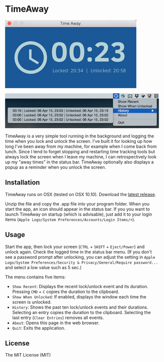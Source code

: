 # TimeAway

![TimeAway](https://github.com/fe9lix/TimeAway/blob/gh-pages/images/timeaway-window.png?raw=true)

![TimeAway](https://github.com/fe9lix/TimeAway/blob/gh-pages/images/timeaway-menu.png?raw=true)

TimeAway is a very simple tool running in the background and logging the time when you lock and unlock the screen. 
I've built it for looking up how long I've been away from my machine, for example when I come back from lunch. 
Since I tend to forget stopping and restarting time tracking tools but always lock the screen when I leave my machine, I can retrospectively look up my "away times" in the status bar. 
TimeAway optionally also displays a popup as a reminder when you unlock the screen.

## Installation
TimeAway runs on OSX (tested on OSX 10.10). Download the [latest release](https://github.com/fe9lix/TimeAway/releases/latest).

Unzip the file and copy the .app file into your program folder. When you start the app, an icon should appear in the status bar.
If you you want to launch TimeAway on startup (which is advisable), just add it to your login items (`Apple Logo/System Preferences/Accounts/Login Items/+`).


## Usage
Start the app, then lock your screen (`CTRL` + `SHIFT` + `Eject/Power`) and unlock again. Check the logged time in the status bar menu.
(If you don't see a password prompt after unlocking, you can adjust the setting in `Apple Logo/System Preferences/Security & Privacy/General/Require password...` and select a low value such as 5 sec.)


The menu contains five items:
- `Show Recent`: Displays the recent lock/unlock event and its duration. Pressing `CMD` + `C` copies the duration to the clipboard.
- `Show When Unlocked`: If enabled, displays the window each time the screen is unlocked.
- `History`: Shows the past ten lock/unlock events and their durations. Selecting an entry copies the duration to the clipboard. Selecting the last entry (`Clear Entries`) removes all events.
- `About`: Opens this page in the web browser.
- `Quit`: Exits the application.

## License
The MIT License (MIT)
